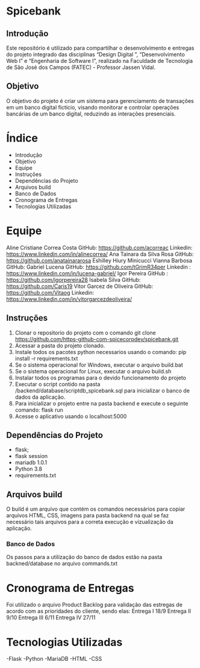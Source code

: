# Spicebank
## Introdução
Este repositório é utilizado para compartilhar o desenvolvimento e entregas do projeto integrado das disciplinas “Design Digital ”, “Desenvolvimento Web I” e “Engenharia de Software I”, realizado na Faculdade de Tecnologia de São José dos Campos (FATEC) - Professor Jassen Vidal. 

## Objetivo

O objetivo do projeto é criar um sistema para gerenciamento de transações em um banco digital fictício, visando monitorar e controlar operações bancárias de um banco digital, reduzindo as interações presenciais.

# Índice
- Introdução
- Objetivo
- Equipe
- Instruções
- Dependências do Projeto
- Arquivos build
- Banco de Dados
- Cronograma de Entregas
- Tecnologias Utilizadas

# Equipe

Aline Cristiane Correa Costa  GitHub: https://github.com/acorreac Linkedin: https://www.linkedin.com/in/alinecorrea/
Ana Tainara da Silva Rosa  GitHub: https://github.com/anatainararosa
Eshilley Hiury Minicucci Vianna Barbosa  GitHub:
Gabriel Lucena  GitHub: https://github.com/tGrimR34per Linkedin : https://www.linkedin.com/in/lucena-gabriel/
Igor Pereira  GitHub : https://github.com/igorpereira28
Isabela Silva  GitHub: https://github.com/Caris19
Vitor Garcez de Oliveira  GitHub: https://github.com/Vitaog  Linkedin: https://www.linkedin.com/in/vitorgarcezdeoliveira/


## Instruções
1.  Clonar o repositorio do projeto com o comando git clone https://github.com/https-github-com-spicecorpdev/spicebank.git
2. Acessar a pasta do projeto clonado.
3. Instale todos os pacotes python necessarios usando o comando: pip install -r requirements.txt
4. Se o sistema operacional for Windows, executar o arquivo build.bat 
5. Se o sistema operacional for Linux, executar o arquivo build.sh
6. Instalar todos os programas para o devido funcionamento do projeto
7. Executar o script contido na pasta /backend/database/scriptdb_spicebank.sql para inicializar o banco de dados da aplicação.
8. Para inicializar o projeto entre na pasta backend e execute o seguinte comando: flask run
9. Acesse o aplicativo usando o localhost:5000

## Dependências do Projeto
- flask;
- flask session
- mariadb 1.0.1
- Python 3.8
- requirements.txt


## Arquivos build
O build é um arquivo que contém os comandos necessários para copiar arquivos HTML, CSS, imagens para pasta backend na qual se faz necessário tais arquivos para a correta execução e vizualização da aplicação.


### Banco de Dados
Os passos para a utilização do banco de dados estão na pasta backned/database no arquivo commands.txt


# Cronograma de Entregas 
Foi utilizado o arquivo Product Backlog para validação das estregas de acordo com as prioridades do cliente, sendo elas: 
Entrega I 18/9
Entrega II 9/10
Entrega III 6/11
Entrega IV 27/11

# Tecnologias Utilizadas
-Flask
-Python
-MariaDB
-HTML
-CSS


